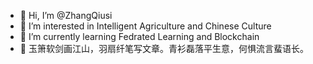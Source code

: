- 👋 Hi, I’m @ZhangQiusi
- 👀 I’m interested in Intelligent Agriculture and Chinese Culture
- 🌱 I’m currently learning Fedrated Learning and Blockchain
- 💞️ 玉箫软剑画江山，羽扇纤笔写文章。青衫磊落平生意，何惧流言蜚语长。

<!---
ZhangQiusi/ZhangQiusi is a ✨ special ✨ repository because its `README.md` (this file) appears on your GitHub profile.
You can click the Preview link to take a look at your changes.
--->
